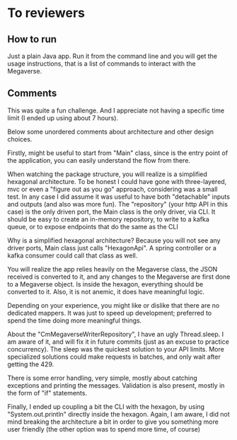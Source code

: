 # To reviewers

## How to run

Just a plain Java app. Run it from the command line and you will get the usage instructions, 
that is a list of commands to interact with the Megaverse.

## Comments

This was quite a fun challenge. And I appreciate not having a specific time limit (I ended up using about 7 hours).

Below some unordered comments about architecture and other design choices.

Firstly, might be useful to start from "Main" class, since is the entry point of the application, you can easily
understand the flow from there.

When watching the package structure, you will realize is a simplified hexagonal architecture. 
To be honest I could have gone with three-layered, 
mvc or even a "figure out as you go" approach, considering was a small test. In any case
I did assume it was useful to have both "detachable" inputs and outputs (and also was more fun). 
The "repository" 
(your http API in this case) is the only driven port, the Main class is the only driver, via CLI. 
It should be easy to create an in-memory repository, to write to a kafka queue, or to expose 
endpoints that do the same as the CLI

Why is a simplified hexagonal architecture? Because you will not see any driver ports, Main class just
calls "HexagonApi". A spring controller or a kafka consumer could call that class as well.

You will realize the app relies heavily on the Megaverse class, the JSON received is converted to it, 
and any changes to the Megaverse are first done to a Megaverse object. Is inside the hexagon, everything should
be converted to it. Also, it is not anemic, it does have meaningful logic.

Depending on your experience, you might like or dislike that there are no dedicated mappers. It was just to 
speed up development; preferred to spend the time doing more meaningful things.

About the "CmMegaverseWriterRepository", I have an ugly Thread.sleep. I am aware of it, 
and will fix it in future commits (just as an excuse to practice concurrency). The sleep was the 
quickest solution to your API limits. More specialized solutions could make requests in batches, 
and only wait after getting the 429.

There is some error handling, very simple, mostly about catching exceptions and printing the messages. Validation
is also present, mostly in the form of "if" statements.

Finally, I ended up coupling a bit the CLI with the hexagon, by using "System.out.println" directly inside the
hexagon. Again, I am aware, I did not mind breaking the architecture a bit in order to give you something more
user friendly (the other option was to spend more time, of course)

